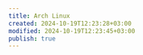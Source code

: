 ```yaml
---
title: Arch Linux
created: 2024-10-19T12:23:28+03:00
modified: 2024-10-19T12:23:45+03:00
publish: true
---
```

